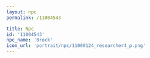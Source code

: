 ```yaml
---
layout: npc
permalink: /11004543

title: Npc
id: '11004543'
npc_name: 'Brock'
icon_url: 'portrait/npc/11000124_researcher4_p.png'
---
```

